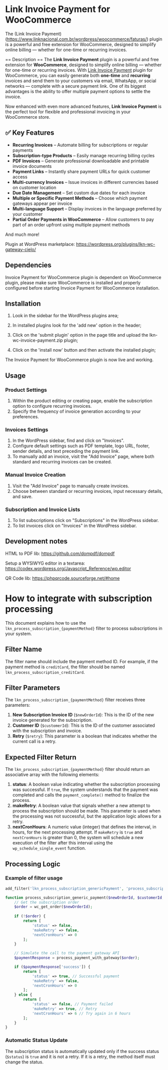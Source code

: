 # Link Invoice Payment for WooCommerce
The (Link Invoice Payment)(https://www.linknacional.com.br/wordpress/woocommerce/faturas/) plugin is a powerful and free extension for WooCommerce, designed to simplify online billing — whether for one-time or recurring invoices.

== Description ==
The **Link Invoice Payment** plugin is a powerful and free extension for **WooCommerce**, designed to simplify online billing — whether for one-time or recurring invoices. With [Link Invoice Payment](https://www.linknacional.com.br/wordpress/woocommerce/faturas/) plugin for WooCommerce, you can easily generate both **one-time** and **recurring** invoices and send them to your customers via email, WhatsApp, or social networks — complete with a secure payment link. One of its biggest advantages is the ability to offer multiple payment options to settle the invoice.

Now enhanced with even more advanced features, **Link Invoice Payment** is the perfect tool for flexible and professional invoicing in your WooCommerce store.

## ✅ Key Features

- **Recurring Invoices** – Automate billing for subscriptions or regular payments  
- **Subscription-type Products** – Easily manage recurring billing cycles  
- **PDF Invoices** – Generate professional downloadable and printable invoice documents  
- **Payment Links** – Instantly share payment URLs for quick customer access  
- **Multi-currency Invoices** – Issue invoices in different currencies based on customer location  
- **Due Date Management** – Set custom due dates for each invoice  
- **Multiple or Specific Payment Methods** – Choose which payment gateways appear per invoice  
- **Multi-language Support** – Display invoices in the language preferred by your customer  
- **Partial Order Payments in WooCommerce** – Allow customers to pay part of an order upfront using multiple payment methods

And much more!

Plugin at WordPress marketplace: https://wordpress.org/plugins/lkn-wc-gateway-cielo/

## Dependencies

Invoice Payment for WooCommerce plugin is dependent on WooCommerce plugin, please make sure WooCommerce is installed and properly configured before starting Invoice Payment for WooCommerce installation.


## Installation

1) Look in the sidebar for the WordPress plugins area;

2) In installed plugins look for the 'add new' option in the header;

3) Click on the 'submit plugin' option in the page title and upload the lkn-wc-invoice-payment.zip plugin;

4) Click on the 'install now' button and then activate the installed plugin;

The Invoice Payment for WooCommerce plugin is now live and working.

## Usage

### Product Settings

1) Within the product editing or creating page, enable the subscription option to configure recurring invoices.
2) Specify the frequency of invoice generation according to your preferences.

### Invoices Settings

1) In the WordPress sidebar, find and click on "Invoices".
2) Configure default settings such as PDF template, logo URL, footer, sender details, and text preceding the payment link.
3) To manually add an invoice, visit the "Add Invoice" page, where both standard and recurring invoices can be created.

### Manual Invoice Creation

1) Visit the "Add Invoice" page to manually create invoices.
2) Choose between standard or recurring invoices, input necessary details, and save.

### Subscription and Invoice Lists

1) To list subscriptions click on "Subscriptions" in the WordPress sidebar.
2) To list invoices click on "Invoices" in the WordPress sidebar.

## Development notes

HTML to PDF lib: https://github.com/dompdf/dompdf

Setup a WYSIWYG editor in a textarea: https://codex.wordpress.org/Javascript_Reference/wp.editor

QR Code lib: https://phpqrcode.sourceforge.net/#home

# How to integrate with subscription processing

This document explains how to use the `lkn_process_subscription_{paymentMethod}` filter to process subscriptions in your system.

## Filter Name

The filter name should include the payment method ID. For example, if the payment method is `creditCard`, the filter should be named `lkn_process_subscription_creditCard`.

## Filter Parameters

The `lkn_process_subscription_{paymentMethod}` filter receives three parameters:

1. **New Subscription Invoice ID** (`$newOrderId`): This is the ID of the new invoice generated for the subscription.
2. **Customer ID** (`$customerId`): This is the ID of the customer associated with the subscription and invoice.
3. **Retry** (`$retry`): This parameter is a boolean that indicates whether the current call is a retry.

## Expected Filter Return

The `lkn_process_subscription_{paymentMethod}` filter should return an associative array with the following elements:

1. **status**: A boolean value indicating whether the subscription processing was successful. If `true`, the system understands that the payment was completed and calls the `payment_complete()` method to finalize the process.
2. **makeRetry**: A boolean value that signals whether a new attempt to process the subscription should be made. This parameter is used when the processing was not successful, but the application logic allows for a retry.
3. **nextCronHours**: A numeric value (integer) that defines the interval, in hours, for the next processing attempt. If `makeRetry` is `true` and `nextCronHours` is greater than 0, the system will schedule a new execution of the filter after this interval using the `wp_schedule_single_event` function.

## Processing Logic

### Example of filter usage

```php
add_filter('lkn_process_subscription_genericPayment', 'process_subscription_generic_payment', 10, 3);

function process_subscription_generic_payment($newOrderId, $customerId, $retry) {
    // Get the subscription order
    $order = wc_get_order($newOrderId);
    
    if (!$order) {
        return [
            'status' => false,
            'makeRetry' => false,
            'nextCronHours' => 0
        ];
    }

    // Simulate the call to the payment gateway API
    $paymentResponse = process_payment_with_gateway($order);

    if ($paymentResponse['success']) {
        return [
            'status' => true, // Successful payment
            'makeRetry' => false,
            'nextCronHours' => 0
        ];
    } else {
        return [
            'status' => false, // Payment failed
            'makeRetry' => true, // Retry
            'nextCronHours' => 6 // Try again in 6 hours
        ];
    }
}
```

### Automatic Status Update

The subscription status is automatically updated only if the success status (`$status`) is `true` and it is not a retry. If it is a retry, the method itself must change the status.
